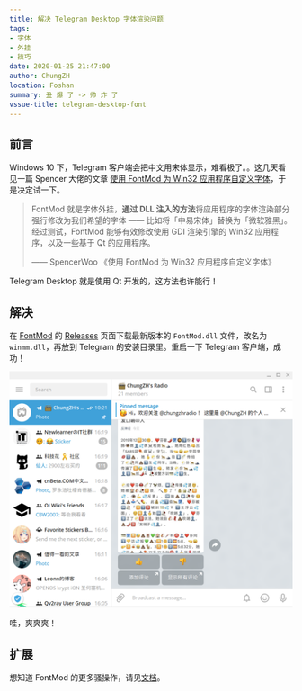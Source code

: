 ```yaml
---
title: 解决 Telegram Desktop 字体渲染问题
tags: 
- 字体
- 外挂
- 技巧
date: 2020-01-25 21:47:00
author: ChungZH
location: Foshan
summary: 丑 爆 了 -> 帅 炸 了
vssue-title: telegram-desktop-font
---
```


## 前言

Windows 10 下，Telegram 客户端会把中文用宋体显示，难看极了。。这几天看见一篇 Spencer 大佬的文章 [使用 FontMod 为 Win32 应用程序自定义字体](https://sspai.com/post/58542)，于是决定试一下。

> FontMod 就是字体外挂，**通过 DLL 注入的方法**将应用程序的字体渲染部分强行修改为我们希望的字体 —— 比如将「中易宋体」替换为「微软雅黑」。经过测试，FontMod 能够有效修改使用 GDI 渲染引擎的 Win32 应用程序，以及一些基于 Qt 的应用程序。
> 
> —— SpencerWoo 《使用 FontMod 为 Win32 应用程序自定义字体》

Telegram Desktop 就是使用 Qt 开发的，这方法也许能行！

## 解决

在 [FontMod](https://github.com/ysc3839/FontMod) 的 [Releases](https://github.com/ysc3839/FontMod/releases) 页面下载最新版本的 `FontMod.dll` 文件，改名为 `winmm.dll`，再放到 Telegram 的安装目录里。重启一下 Telegram 客户端，成功！

![](https://raw.githubusercontent.com/ChungZH/picgo-upload/master/tg.png)

哇，爽爽爽！

## 扩展

想知道 FontMod 的更多骚操作，请见[文档](https://github.com/ysc3839/FontMod/blob/master/README.zh_CN.md)。


<Donate/>
<Vssue title="telegram-desktop-font"/>